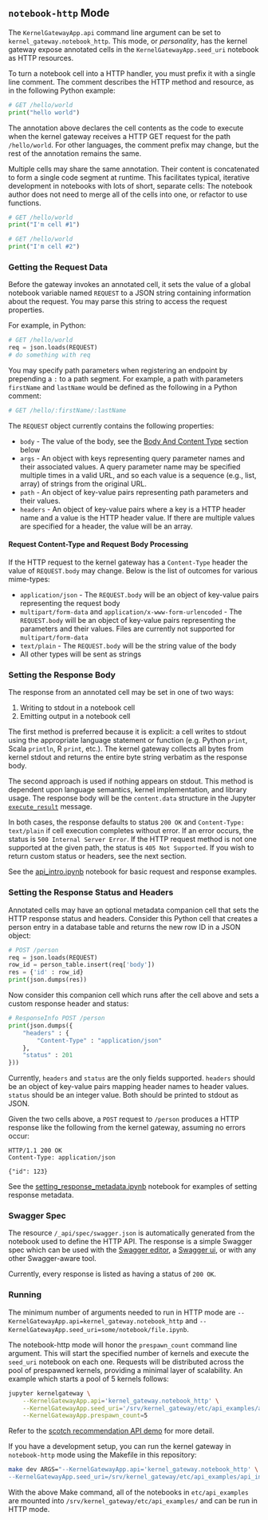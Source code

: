 ## `notebook-http` Mode

The `KernelGatewayApp.api` command line argument can be set to `kernel_gateway.notebook_http`. This mode, or *personality*, has the kernel gateway expose annotated cells in the `KernelGatewayApp.seed_uri` notebook as HTTP resources.

To turn a notebook cell into a HTTP handler, you must prefix it with a single line comment. The comment describes the HTTP method and resource, as in the following Python example:

```python
# GET /hello/world
print("hello world")
```

The annotation above declares the cell contents as the code to execute when the kernel gateway receives a HTTP GET request for the path `/hello/world`. For other languages, the comment prefix may change, but the rest of the annotation remains the same.

Multiple cells may share the same annotation. Their content is concatenated to form a single code segment at runtime. This facilitates typical, iterative development in notebooks with lots of short, separate cells: The notebook author does not need to merge all of the cells into one, or refactor to use functions.

```python
# GET /hello/world
print("I'm cell #1")

# GET /hello/world
print("I'm cell #2")
```

### Getting the Request Data

Before the gateway invokes an annotated cell, it sets the value of a global notebook variable named `REQUEST` to a JSON string containing information about the request. You may parse this string to access the request properties.

For example, in Python:

```python
# GET /hello/world
req = json.loads(REQUEST)
# do something with req
```

You may specify path parameters when registering an endpoint by prepending a `:` to a path segment. For example, a path with parameters `firstName` and `lastName` would be defined as the following in a Python comment:

```python
# GET /hello/:firstName/:lastName
```

The `REQUEST` object currently contains the following properties:

* `body` - The value of the body, see the [Body And Content Type](#request-content-type-and-request-body-processing) section below
* `args` - An object with keys representing query parameter names and their associated values. A query parameter name may be specified multiple times in a valid URL, and so each value is a sequence (e.g., list, array) of strings from the original URL.
* `path` - An object of key-value pairs representing path parameters and their values.
* `headers` - An object of key-value pairs where a key is a HTTP header name and a value is the HTTP header value. If there are multiple values are specified for a  header, the value will be an array.

#### Request Content-Type and Request Body Processing

If the HTTP request to the kernel gateway has a `Content-Type` header the value of `REQUEST.body` may change. Below is the list of outcomes for various mime-types:

* `application/json` -  The `REQUEST.body` will be an object of key-value pairs representing the request body
* `multipart/form-data` and `application/x-www-form-urlencoded` -  The `REQUEST.body` will be an object of key-value pairs representing the parameters and their values. Files are currently not supported for `multipart/form-data`
* `text/plain` -  The `REQUEST.body` will be the string value of the body
* All other types will be sent as strings

### Setting the Response Body

The response from an annotated cell may be set in one of two ways:

1. Writing to stdout in a notebook cell
2. Emitting output in a notebook cell

The first method is preferred because it is explicit: a cell writes to stdout using the appropriate language statement or function (e.g. Python `print`, Scala `println`, R `print`, etc.). The kernel gateway collects all bytes from kernel stdout and returns the entire byte string verbatim as the response body.

The second approach is used if nothing appears on stdout. This method is dependent upon language semantics, kernel implementation, and library usage. The response body will be the `content.data` structure in the Jupyter [`execute_result`](https://jupyter-client.readthedocs.io/en/latest/messaging.html#id4) message.

In both cases, the response defaults to status `200 OK` and `Content-Type: text/plain` if cell execution completes without error. If an error occurs, the status is `500 Internal Server Error`. If the HTTP request method is not one supported at the given path, the status is `405 Not Supported`. If you wish to return custom status or headers, see the next section.

See the [api_intro.ipynb](https://github.com/jupyter/kernel_gateway/blob/master/etc/api_examples/api_intro.ipynb) notebook for basic request and response examples.

### Setting the Response Status and Headers

Annotated cells may have an optional metadata companion cell that sets the HTTP response status and headers. Consider this Python cell that creates a person entry in a database table and returns the new row ID in a JSON object:

```python
# POST /person
req = json.loads(REQUEST)
row_id = person_table.insert(req['body'])
res = {'id' : row_id}
print(json.dumps(res))
```

Now consider this companion cell which runs after the cell above and sets a custom response header and status:

```python
# ResponseInfo POST /person
print(json.dumps({
    "headers" : {
        "Content-Type" : "application/json"
    },
    "status" : 201
}))
```

Currently, `headers` and `status` are the only fields supported. `headers` should be an object of key-value pairs mapping header names to header values. `status` should be an integer value. Both should be printed to stdout as JSON.

Given the two cells above, a `POST` request to `/person` produces a HTTP response like the following from the kernel gateway, assuming no errors occur:

```
HTTP/1.1 200 OK
Content-Type: application/json

{"id": 123}
```

See the [setting_response_metadata.ipynb](https://github.com/jupyter/kernel_gateway/blob/master/etc/api_examples/setting_response_metadata.ipynb) notebook for examples of setting response metadata.

### Swagger Spec

The resource `/_api/spec/swagger.json` is automatically generated from the notebook used to define the HTTP API. The response is a simple Swagger spec which can be used with the [Swagger editor](http://editor.swagger.io/#), a [Swagger ui](https://github.com/swagger-api/swagger-ui), or with any other Swagger-aware tool.

Currently, every response is listed as having a status of `200 OK`.

### Running

The minimum number of arguments needed to run in HTTP mode are `--KernelGatewayApp.api=kernel_gateway.notebook_http` and `--KernelGatewayApp.seed_uri=some/notebook/file.ipynb`.

The notebook-http mode will honor the `prespawn_count` command line argument. This will start the specified number of kernels and execute the `seed_uri` notebook on each one. Requests will be distributed across the pool of prespawned kernels, providing a minimal layer of scalability. An example which starts a pool of 5 kernels follows:

```bash
jupyter kernelgateway \
    --KernelGatewayApp.api='kernel_gateway.notebook_http' \
    --KernelGatewayApp.seed_uri='/srv/kernel_gateway/etc/api_examples/api_intro.ipynb' \
    --KernelGatewayApp.prespawn_count=5
```

Refer to the [scotch recommendation API demo](https://github.com/jupyter/kernel_gateway_demos/tree/master/scotch_demo) for more detail.

If you have a development setup, you can run the kernel gateway in `notebook-http` mode using the Makefile in this repository:

```bash
make dev ARGS="--KernelGatewayApp.api='kernel_gateway.notebook_http' \
--KernelGatewayApp.seed_uri=/srv/kernel_gateway/etc/api_examples/api_intro.ipynb"
```

With the above Make command, all of the notebooks in `etc/api_examples` are
mounted into `/srv/kernel_gateway/etc/api_examples/` and can be run in HTTP mode.
